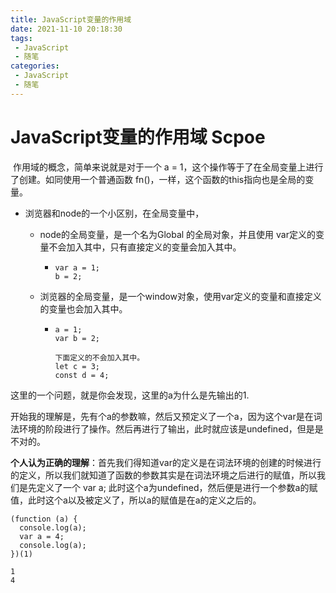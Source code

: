 ```yaml
---
title: JavaScript变量的作用域
date: 2021-11-10 20:18:30
tags:
 - JavaScript
 - 随笔
categories:
 - JavaScript
 - 随笔
---
```




#  JavaScript变量的作用域 Scpoe

​		作用域的概念，简单来说就是对于一个 a = 1，这个操作等于了在全局变量上进行了创建。如同使用一个普通函数 fn()，一样，这个函数的this指向也是全局的变量。



* 浏览器和node的一个小区别，在全局变量中，

  * node的全局变量，是一个名为Global 的全局对象，并且使用 var定义的变量不会加入其中，只有直接定义的变量会加入其中。

    * ```
      var a = 1;
      b = 2;
      ```

  * 浏览器的全局变量，是一个window对象，使用var定义的变量和直接定义的变量也会加入其中。

    * ```
      a = 1;
      var b = 2;
      
      下面定义的不会加入其中。
      let c = 3;
      const d = 4;
      ```



这里的一个问题，就是你会发现，这里的a为什么是先输出的1.

​		开始我的理解是，先有个a的参数嘛，然后又预定义了一个a，因为这个var是在词法环境的阶段进行了操作。然后再进行了输出，此时就应该是undefined，但是是不对的。

​		**个人认为正确的理解**：首先我们得知道var的定义是在词法环境的创建的时候进行的定义，所以我们就知道了函数的参数其实是在词法环境之后进行的赋值，所以我们是先定义了一个 var a; 此时这个a为undefined，然后便是进行一个参数a的赋值，此时这个a以及被定义了，所以a的赋值是在a的定义之后的。

```
(function (a) {
  console.log(a);
  var a = 4;
  console.log(a);
})(1)

1
4
```

